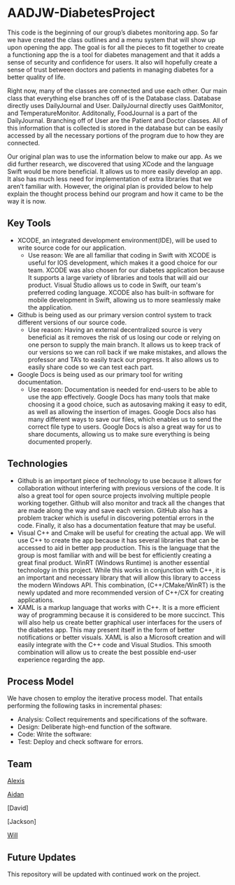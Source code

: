 # AADJW-DiabetesProject

  This code is the beginning of our group’s diabetes monitoring app. So far we have created the class outlines and a menu system that will show up upon opening the app. The goal is for all the pieces to fit together to create a functioning app the is a tool for diabetes management and that it adds a sense of security and confidence for users. It also will hopefully create a sense of trust between doctors and patients in managing diabetes for a better quality of life.

  Right now, many of the classes are connected and use each other. Our main class that everything else branches off of is the Database class. Database directly uses DailyJournal and User. DailyJournal directly uses GaitMonitor, and TemperatureMonitor. Additonally, FoodJournal is a part of the DailyJournal. Branching off of User are the Patient and Doctor classes. All of this information that is collected is stored in the database but can be easily accessed by all the necessary portions of the program due to how they are connected.
  
  Our original plan was to use the information below to make our app. As we did further research, we discovered that using XCode and the language Swift would be more beneficial. It allows us to more easily develop an app. It also has much less need for implementation of extra libraries that we aren’t familiar with. However, the original plan is provided below to help explain the thought process behind our program and how it came to be the way it is now.

## Key Tools
- XCODE, an integrated development environment(IDE), will be used to write source code for our application.
  - Use reason: We are all familiar that coding in Swift with XCODE is useful for IOS development, which makes it a good choice for our team. XCODE was also chosen for our diabetes application because It supports a large variety of libraries and tools that will aid our product. Visual Studio allows us to code in Swift, our team's preferred coding language. XCODE also has built-in software for mobile development in Swift, allowing us to more seamlessly make the application.
- Github is being used as our primary version control system to track different versions of our source code.
  - Use reason: Having an external decentralized source is very beneficial as it removes the risk of us losing our code or relying on one person to supply the main branch. It allows us to keep track of our versions so we can roll back if we make mistakes, and allows the professor and TA’s to easily track our progress. It also allows us to easily share code so we can test each part.
- Google Docs is being used as our primary tool for writing documentation.
  - Use reason: Documentation is needed for end-users to be able to use the app effectively. Google Docs has many tools that make choosing it a good choice, such as autosaving making it easy to edit, as well as allowing the insertion of images. Google Docs also has many different ways to save our files, which enables us to send the correct file type to users. Google Docs is also a great way for us to share documents, allowing us to make sure everything is being documented properly.

## Technologies
- Github is an important piece of technology to use because it allows for collaboration without interfering with previous versions of the code. It is also a great tool for open source projects involving multiple people working together.  Github will also monitor and track all the changes that are made along the way and save each version. GitHub also has a problem tracker which is useful in discovering potential errors in the code. Finally, it also has a documentation feature that may be useful.
- Visual C++ and Cmake will be useful for creating the actual app. We will use C++ to create the app because it has several libraries that can be accessed to aid in better app production. This is the language that the group is most familiar with and will be best for efficiently creating a great final product. 
WinRT (Windows Runtime) is another essential technology in this project. While this works in conjunction with C++, it is an important and necessary library that will allow this library to access the modern Windows API. This combination, (C++/CMake/WinRT) is the newly updated and more recommended version of C++/CX for creating applications.  
- XAML is a markup language that works with C++.  It is a more efficient way of programming because it is considered to be more succinct. This will also help us create better graphical user interfaces for the users of the diabetes app. This may present itself in the form of better notifications or better visuals. XAML is also a Microsoft creation and will easily integrate with the C++ code and Visual Studios. This smooth combination will allow us to create the best possible end-user experience regarding the app.  

## Process Model
We have chosen to employ the iterative process model. That entails performing the following tasks in incremental phases:
- Analysis: Collect requirements and specifications of the software.
- Design: Deliberate high-end function of the software.
- Code: Write the software:
- Test: Deploy and check software for errors.

## Team
[Alexis](https://github.com/AlexisHinton)

[Aidan](https://github.com/aidanmgriffin)

[David]

[Jackson]

[Will](https://github.com/WalkeWill)

## Future Updates
This repository will be updated with continued work on the project. 

